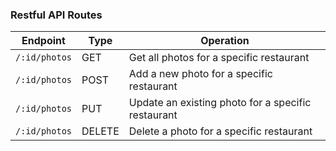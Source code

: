 ### Restful API Routes

| Endpoint      | Type   | Operation                                         |
|---------------|--------|---------------------------------------------------|
| `/:id/photos`| GET    | Get all photos for a specific restaurant         |
| `/:id/photos`| POST   | Add a new photo for a specific restaurant     |
| `/:id/photos`| PUT    | Update an existing photo for a specific restaurant |
| `/:id/photos`| DELETE | Delete a photo for a specific restaurant         |